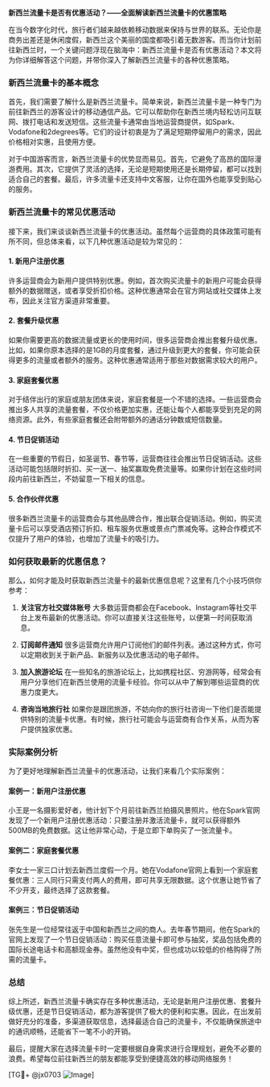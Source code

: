 **新西兰流量卡是否有优惠活动？——全面解读新西兰流量卡的优惠策略**

在当今数字化时代，旅行者们越来越依赖移动数据来保持与世界的联系。无论你是商务出差还是休闲度假，新西兰这个美丽的国度都吸引着无数游客。而当你计划前往新西兰时，一个关键问题浮现在脑海中：新西兰流量卡是否有优惠活动？本文将为你详细解答这个问题，并带你深入了解新西兰流量卡的各种优惠策略。

### 新西兰流量卡的基本概念

首先，我们需要了解什么是新西兰流量卡。简单来说，新西兰流量卡是一种专门为前往新西兰的游客设计的移动通信产品。它可以帮助你在新西兰境内轻松访问互联网、拨打电话和发送短信。这些流量卡通常由当地运营商提供，如Spark、Vodafone和2degrees等。它们的设计初衷是为了满足短期停留用户的需求，因此价格相对实惠，且使用方便。

对于中国游客而言，新西兰流量卡的优势显而易见。首先，它避免了高昂的国际漫游费用。其次，它提供了灵活的选择，无论是短期使用还是长期停留，都可以找到适合自己的套餐。最后，许多流量卡还支持中文客服，让你在国外也能享受到贴心的服务。

### 新西兰流量卡的常见优惠活动

接下来，我们来谈谈新西兰流量卡的优惠活动。虽然每个运营商的具体政策可能有所不同，但总体来看，以下几种优惠活动是较为常见的：

#### 1. **新用户注册优惠**
   许多运营商会为新用户提供特别优惠。例如，首次购买流量卡的新用户可能会获得额外的数据赠送，或者享受折扣价格。这种优惠通常会在官方网站或社交媒体上发布，因此关注官方渠道非常重要。

#### 2. **套餐升级优惠**
   如果你需要更高的数据流量或更长的使用时间，很多运营商会推出套餐升级优惠。比如，如果你原本选择的是1GB的月度套餐，通过升级到更大的套餐，你可能会获得更多的流量或者额外的服务。这种优惠通常适用于那些对数据需求较大的用户。

#### 3. **家庭套餐优惠**
   对于结伴出行的家庭或朋友团体来说，家庭套餐是一个不错的选择。一些运营商会推出多人共享的流量套餐，不仅价格更加实惠，还能让每个人都能享受到充足的网络资源。此外，有些家庭套餐还会附带额外的通话分钟数或短信数量。

#### 4. **节日促销活动**
   在一些重要的节假日，如圣诞节、春节等，运营商往往会推出节日促销活动。这些活动可能包括限时折扣、买一送一、抽奖赢取免费流量等。如果你计划在这些时间段内前往新西兰，不妨留意一下相关的信息。

#### 5. **合作伙伴优惠**
   很多新西兰流量卡的运营商会与其他品牌合作，推出联合促销活动。例如，购买流量卡后可以享受酒店预订折扣、租车服务优惠或景点门票减免等。这种合作模式不仅提升了用户的体验，也增加了流量卡的吸引力。

### 如何获取最新的优惠信息？

那么，如何才能及时获取新西兰流量卡的最新优惠信息呢？这里有几个小技巧供你参考：

1. **关注官方社交媒体账号**
   大多数运营商都会在Facebook、Instagram等社交平台上发布最新的优惠活动。你可以直接关注这些账号，以便第一时间获取消息。

2. **订阅邮件通知**
   很多运营商允许用户订阅他们的邮件列表。通过这种方式，你可以定期收到关于新产品、新服务以及优惠活动的电子邮件。

3. **加入旅游论坛**
   在一些知名的旅游论坛上，比如携程社区、穷游网等，经常会有用户分享他们在新西兰使用的流量卡经验。你可以从中了解到哪些运营商的优惠力度更大。

4. **咨询当地旅行社**
   如果你是跟团旅游，不妨向你的旅行社咨询一下他们是否能提供特别的流量卡优惠。有时候，旅行社可能会与运营商有合作关系，从而为客户提供独家优惠。

### 实际案例分析

为了更好地理解新西兰流量卡的优惠活动，让我们来看几个实际案例：

#### 案例一：新用户注册优惠
小王是一名摄影爱好者，他计划下个月前往新西兰拍摄风景照片。他在Spark官网发现了一个新用户注册优惠活动：只要注册并激活流量卡，就可以获得额外500MB的免费数据。这让他非常心动，于是立即下单购买了一张流量卡。

#### 案例二：家庭套餐优惠
李女士一家三口计划去新西兰度假一个月。她在Vodafone官网上看到一个家庭套餐优惠：三人同行只需支付两人的费用，即可共享无限数据。这个优惠让她节省了不少开支，最终选择了这款套餐。

#### 案例三：节日促销活动
张先生是一位经常往返于中国和新西兰之间的商人。去年春节期间，他在Spark的官网上发现了一个节日促销活动：购买任意流量卡即可参与抽奖，奖品包括免费的国际长途电话卡和高额现金券。虽然他没有中奖，但也成功以较低的价格购得了所需的流量卡。

### 总结

综上所述，新西兰流量卡确实存在多种优惠活动，无论是新用户注册优惠、套餐升级优惠，还是节日促销活动，都为游客提供了极大的便利和实惠。因此，在出发前做好充分的准备，多渠道获取信息，选择最适合自己的流量卡，不仅能确保旅途中的通讯顺畅，还能省下一笔不小的开销。

最后，提醒大家在选择流量卡时一定要根据自身需求进行合理规划，避免不必要的浪费。希望每位前往新西兰的朋友都能享受到便捷高效的移动网络服务！

[TG💪+ @jx0703 ![Image](https://github.com/user-attachments/assets/dbca1d08-cadb-493c-b0ec-ad6f7a83f270)]